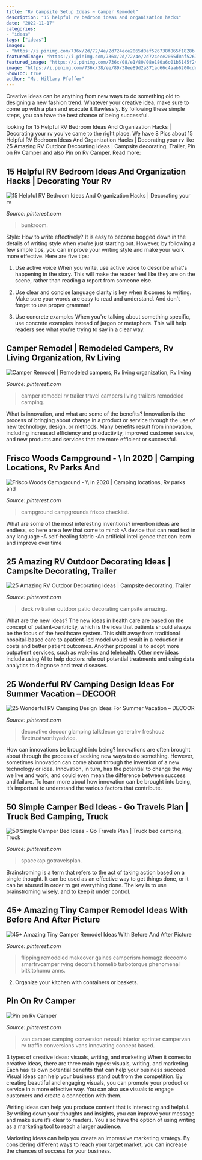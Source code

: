 ```yaml
---
title: "Rv Campsite Setup Ideas ~ Camper Remodel"
description: "15 helpful rv bedroom ideas and organization hacks"
date: "2022-11-17"
categories:
- "ideas"
tags: ["ideas"]
images:
- "https://i.pinimg.com/736x/2d/72/4e/2d724ece2065d0af526738f865f1828b.jpg"
featuredImage: "https://i.pinimg.com/736x/2d/72/4e/2d724ece2065d0af526738f865f1828b.jpg"
featured_image: "https://i.pinimg.com/736x/08/e1/80/08e180a6c01b5145f244e64c245b54e3.jpg"
image: "https://i.pinimg.com/736x/38/ee/89/38ee89d2a871ad66c4aab6200cde91e2.jpg"
ShowToc: true
author: "Ms. Hillary Pfeffer"
---
```



Creative ideas can be anything from new ways to do something old to designing a new fashion trend. Whatever your creative idea, make sure to come up with a plan and execute it flawlessly. By following these simple steps, you can have the best chance of being successful.

	

		
looking for 15 Helpful RV Bedroom Ideas And Organization Hacks | Decorating your rv you've came to the right place. We have 8 Pics about 15 Helpful RV Bedroom Ideas And Organization Hacks | Decorating your rv like 25 Amazing RV Outdoor Decorating Ideas | Campsite decorating, Trailer, Pin on Rv Camper and also Pin on Rv Camper. Read more:
		
    
## 15 Helpful RV Bedroom Ideas And Organization Hacks | Decorating Your Rv

<img loading=lazy src="https://i.pinimg.com/736x/2d/72/4e/2d724ece2065d0af526738f865f1828b.jpg" onerror="this.onerror=null;this.src='https://tse1.mm.bing.net/th?id=OIP.dSWTUhMQQ6lsYpC8qWmMhAHaJ4&amp;pid=15.1';" alt="15 Helpful RV Bedroom Ideas And Organization Hacks | Decorating your rv">

_Source: pinterest.com_

>bunkroom. 

	

Style: How to write effectively?
It is easy to become bogged down in the details of writing style when you're just starting out. However, by following a few simple tips, you can improve your writing style and make your work more effective. Here are five tips:
1. Use active voice
When you write, use active voice to describe what's happening in the story. This will make the reader feel like they are on the scene, rather than reading a report from someone else.

2. Use clear and concise language
 clarity is key when it comes to writing. Make sure your words are easy to read and understand. And don't forget to use proper grammar!

3. Use concrete examples    When you're talking about something specific, use concrete examples instead of jargon or metaphors. This will help readers see what you're trying to say in a clear way.

    
## Camper Remodel | Remodeled Campers, Rv Living Organization, Rv Living

<img loading=lazy src="https://i.pinimg.com/originals/25/2d/d9/252dd9b655c2dd11325224f2f53a89c7.jpg" onerror="this.onerror=null;this.src='https://tse3.mm.bing.net/th?id=OIP.ynNEO_q29Zz5LNqvp9TPGwHaJ4&amp;pid=15.1';" alt="Camper Remodel | Remodeled campers, Rv living organization, Rv living">

_Source: pinterest.com_

>camper remodel rv trailer travel campers living trailers remodeled camping. 

	

What is innovation, and what are some of the benefits?
Innovation is the process of bringing about change in a product or service through the use of new technology, design, or methods. Many benefits result from innovation, including increased efficiency and productivity, improved customer service, and new products and services that are more efficient or successful.

    
## Frisco Woods Campground - \\ In 2020 | Camping Locations, Rv Parks And

<img loading=lazy src="https://i.pinimg.com/736x/38/ee/89/38ee89d2a871ad66c4aab6200cde91e2.jpg" onerror="this.onerror=null;this.src='https://tse1.mm.bing.net/th?id=OIP.IuTJ2NpsjDHgsIr6qU4XGwHaMU&amp;pid=15.1';" alt="Frisco Woods Campground - \\ in 2020 | Camping locations, Rv parks and">

_Source: pinterest.com_

>campground campgrounds frisco checklist. 

	

What are some of the most interesting inventions?
invention ideas are endless, so here are a few that come to mind: 
-A device that can read text in any language 
-A self-healing fabric 
-An artificial intelligence that can learn and improve over time

    
## 25 Amazing RV Outdoor Decorating Ideas | Campsite Decorating, Trailer

<img loading=lazy src="https://i.pinimg.com/736x/28/02/0f/28020f35d4ffe592ac475750140abf83.jpg" onerror="this.onerror=null;this.src='https://tse3.mm.bing.net/th?id=OIP.Fkr1VTc35zrRCYHs5WtmGwHaFj&amp;pid=15.1';" alt="25 Amazing RV Outdoor Decorating Ideas | Campsite decorating, Trailer">

_Source: pinterest.com_

>deck rv trailer outdoor patio decorating campsite amazing. 

	

What are the new ideas?
The new ideas in health care are based on the concept of patient-centricity, which is the idea that patients should always be the focus of the healthcare system. This shift away from traditional hospital-based care to apatient-led model would result in a reduction in costs and better patient outcomes. Another proposal is to adopt more outpatient services, such as walk-ins and telehealth. Other new ideas include using AI to help doctors rule out potential treatments and using data analytics to diagnose and treat diseases.

    
## 25 Wonderful RV Camping Design Ideas For Summer Vacation – DECOOR

<img loading=lazy src="https://i.pinimg.com/736x/d6/b2/75/d6b275e1415ae9e311cd72e27bc0fa0d.jpg" onerror="this.onerror=null;this.src='https://tse3.mm.bing.net/th?id=OIP.UbRT9TyoxFeu3xeRa6u8VgHaFj&amp;pid=15.1';" alt="25 Wonderful RV Camping Design Ideas For Summer Vacation – DECOOR">

_Source: pinterest.com_

>decorative decoor glamping talkdecor generalrv freshouz fivetrustworthyadvice. 

	

How can innovations be brought into being?
Innovations are often brought about through the process of seeking new ways to do something. However, sometimes innovation can come about through the invention of a new technology or idea. Innovation, in turn, has the potential to change the way we live and work, and could even mean the difference between success and failure. To learn more about how innovation can be brought into being, it’s important to understand the various factors that contribute.

    
## 50 Simple Camper Bed Ideas - Go Travels Plan | Truck Bed Camping, Truck

<img loading=lazy src="https://i.pinimg.com/736x/47/db/1a/47db1ad7bd89aea96337b6be182e7104.jpg" onerror="this.onerror=null;this.src='https://tse4.mm.bing.net/th?id=OIP.MWH__6oCG6xEgKXhUQ1-IgHaFj&amp;pid=15.1';" alt="50 Simple Camper Bed Ideas - Go Travels Plan | Truck bed camping, Truck">

_Source: pinterest.com_

>spacekap gotravelsplan. 

	

Brainstroming is a term that refers to the act of taking action based on a single thought. It can be used as an effective way to get things done, or it can be abused in order to get everything done. The key is to use brainstroming wisely, and to keep it under control.

    
## 45+ Amazing Tiny Camper Remodel Ideas With Before And After Picture

<img loading=lazy src="https://i.pinimg.com/736x/08/e1/80/08e180a6c01b5145f244e64c245b54e3.jpg" onerror="this.onerror=null;this.src='https://tse4.mm.bing.net/th?id=OIP.VDZx_O20KzRK1ANxazVWSwHaIl&amp;pid=15.1';" alt="45+ Amazing Tiny Camper Remodel Ideas With Before And After Picture">

_Source: pinterest.com_

>flipping remodeled makeover gaines camperism homagz decoomo smartrvcamper rving decorhit homelib turbotorque phenomenal bitkitohumu anns. 

	

2. Organize your kitchen with containers or baskets.

    
## Pin On Rv Camper

<img loading=lazy src="https://i.pinimg.com/736x/d3/21/01/d321011643ea193ad396f7559a465a42.jpg" onerror="this.onerror=null;this.src='https://tse4.mm.bing.net/th?id=OIP.pHBY-0HtSDtWCuhN8JgncQHaJ3&amp;pid=15.1';" alt="Pin on Rv Camper">

_Source: pinterest.com_

>van camper camping conversion renault interior sprinter campervan rv traffic conversions vans innovating concept based. 

	

3 types of creative ideas: visuals, writing, and marketing
When it comes to creative ideas, there are three main types: visuals, writing, and marketing. Each has its own potential benefits that can help your business succeed.
Visual ideas can help your business stand out from the competition. By creating beautiful and engaging visuals, you can promote your product or service in a more effective way. You can also use visuals to engage customers and create a connection with them.

Writing ideas can help you produce content that is interesting and helpful. By writing down your thoughts and insights, you can improve your message and make sure it’s clear to readers. You also have the option of using writing as a marketing tool to reach a larger audience.

Marketing ideas can help you create an impressive marketing strategy. By considering different ways to reach your target market, you can increase the chances of success for your business.

